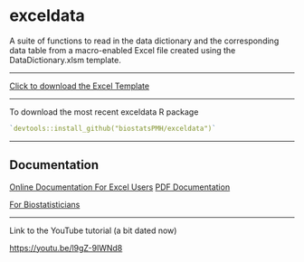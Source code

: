 # exceldata
A suite of functions to read in the data dictionary and the
corresponding data table from a macro-enabled Excel file created using
the DataDictionary.xlsm template.

---
[Click to download the Excel Template](https://github.com/biostatsPMH/exceldata/blob/main/vignettes/DataDictionary0.9.1.xlsm)

---
To download the most recent exceldata R package

``` r
`devtools::install_github("biostatsPMH/exceldata")`
```

---
## Documentation

[Online Documentation For Excel Users](https://biostatspmh.github.io/exceldata/information-for-users-of-the-data-dictionary.html)
[PDF Documentation](https://github.com/biostatsPMH/exceldata/blob/main/docs/ExcelDictionaryUserManual.pdf)
<!-- Note - this is created in a separate directory - Teaching/excelData Instructions -->

[For Biostatisticians](https://biostatspmh.github.io/exceldata/)


<!-- NOTE:

For this to automatically update there must be a _bookdown.yml file in the project directory containing this line:
output_dir: "docs"

Github hosts the project pages from the docs directory. If this is not specified in the yml file then the updated 
documentation is sent to the _books folder and is not visible on GitHub.
-->
---
Link to the YouTube tutorial (a bit dated now)

https://youtu.be/l9gZ-9lWNd8
 
